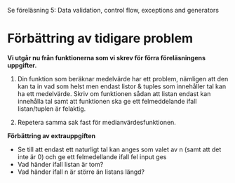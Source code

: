 Se föreläsning 5: Data validation, control flow, exceptions and generators

# Förbättring av tidigare problem

**Vi utgår nu från funktionerna som vi skrev för förra föreläsningens uppgifter.**

1. Din funktion som beräknar medelvärde har ett problem, nämligen att den kan ta in vad som helst men endast listor & tuples som innehåller tal kan ha ett medelvärde. Skriv om funktionen sådan att listan endast kan innehålla tal samt att funktionen ska ge ett felmeddelande ifall listan/tuplen är felaktig.

2. Repetera samma sak fast för medianvärdesfunktionen. 

**Förbättring av extrauppgiften**
- Se till att endast ett naturligt tal kan anges som valet av n (samt att det inte är 0) och ge ett felmedellande ifall fel input ges
- Vad händer ifall listan är tom?
- Vad händer ifall n är större än listans längd?